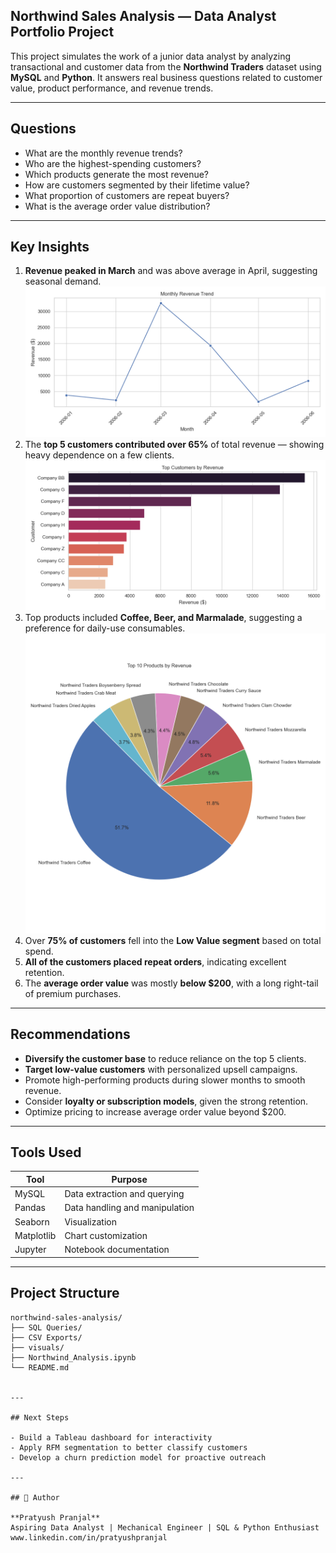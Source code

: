 ## Northwind Sales Analysis — Data Analyst Portfolio Project

This project simulates the work of a junior data analyst by analyzing transactional and customer data from the **Northwind Traders** dataset using **MySQL** and **Python**. It answers real business questions related to customer value, product performance, and revenue trends.

---

## Questions

- What are the monthly revenue trends?
- Who are the highest-spending customers?
- Which products generate the most revenue?
- How are customers segmented by their lifetime value?
- What proportion of customers are repeat buyers?
- What is the average order value distribution?

---

## Key Insights

1. **Revenue peaked in March** and was above average in April, suggesting seasonal demand.
![Monthly Revenue](visuals/monthly_revenue.png)
2. The **top 5 customers contributed over 65%** of total revenue — showing heavy dependence on a few clients.
![Top Customers](visuals/top_customers_bar.png)
3. Top products included **Coffee, Beer, and Marmalade**, suggesting a preference for daily-use consumables.
![Top Products](visuals/product_revenue_pie.png)
4. Over **75% of customers** fell into the **Low Value segment** based on total spend.
5. **All of the customers placed repeat orders**, indicating excellent retention.
6. The **average order value** was mostly **below \$200**, with a long right-tail of premium purchases.

---

## Recommendations

- **Diversify the customer base** to reduce reliance on the top 5 clients.
- **Target low-value customers** with personalized upsell campaigns.
- Promote high-performing products during slower months to smooth revenue.
- Consider **loyalty or subscription models**, given the strong retention.
- Optimize pricing to increase average order value beyond \$200.

---

## Tools Used

| Tool      | Purpose                          |
|-----------|----------------------------------|
| MySQL     | Data extraction and querying     |
| Pandas    | Data handling and manipulation   |
| Seaborn   | Visualization                    |
| Matplotlib| Chart customization              |
| Jupyter   | Notebook documentation           |

---

## Project Structure

```text
northwind-sales-analysis/
├── SQL Queries/
├── CSV Exports/
├── visuals/
├── Northwind_Analysis.ipynb
└── README.md


---

## Next Steps

- Build a Tableau dashboard for interactivity
- Apply RFM segmentation to better classify customers
- Develop a churn prediction model for proactive outreach

---

## 👤 Author

**Pratyush Pranjal**
Aspiring Data Analyst | Mechanical Engineer | SQL & Python Enthusiast  
www.linkedin.com/in/pratyushpranjal
